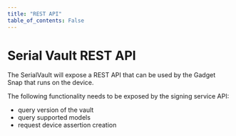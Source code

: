 ```yaml
---
title: "REST API"
table_of_contents: False
---
```


# Serial Vault REST API

The SerialVault will expose a REST API that can be used by the Gadget Snap that runs on the device.

The following functionality needs to be exposed by the signing service API:

* query version of the vault
* query supported models
* request device assertion creation
